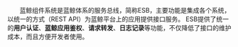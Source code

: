 &nbsp;&nbsp;&nbsp;&nbsp;&nbsp;&nbsp;
蓝鲸组件系统是蓝鲸体系的服务总线，简称ESB，主要功能是集成各个系统，以统一的方式（REST API）为蓝鲸平台上的应用提供接口服务。
ESB提供了统一的**用户认证**、**蓝鲸应用鉴权**、**请求转发**、**日志记录**等功能，不仅降低了接口的维护成本，而且方便开发者使用。
